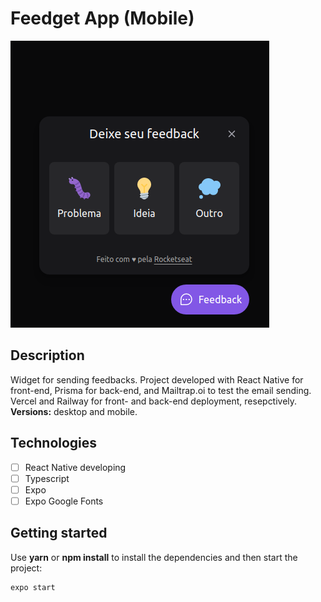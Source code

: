 
# Feedget App (Mobile)

![feedget image](assets/feedget.png)

## Description

Widget for sending feedbacks. Project developed with React Native for front-end, Prisma for back-end, and Mailtrap.oi to test the email sending. 
Vercel and Railway for front- and back-end deployment, resepctively. **Versions:** desktop and mobile.

## Technologies

- [ ] React Native developing
- [ ] Typescript
- [ ] Expo
- [ ] Expo Google Fonts

## Getting started

Use **yarn** or **npm install** to install the dependencies and then start the project:

```cl
expo start
```
